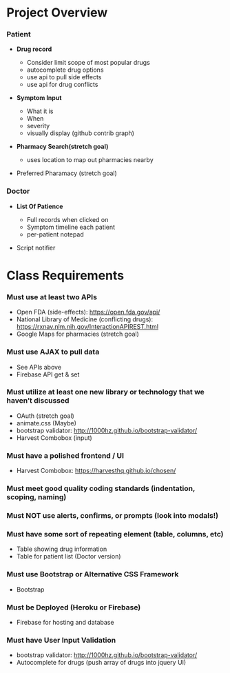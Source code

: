 
# Project Overview

### Patient
* **Drug record**
  - Consider limit scope of most popular drugs
  - autocomplete drug options
  - use api to pull side effects
  - use api for drug conflicts


* **Symptom Input**
  - What it is
  - When
  - severity
  - visually display (github contrib graph)
  
* **Pharmacy Search(stretch goal)**
  - uses location to map out pharmacies nearby
  
* Preferred Pharamacy (stretch goal)

### Doctor

* **List Of Patience**

  - Full records when clicked on
  - Symptom timeline each patient
  - per-patient notepad

* Script notifier

# Class Requirements
### Must use at least two APIs
* Open FDA (side-effects):  https://open.fda.gov/api/
* National Library of Medicine (conflicting drugs): https://rxnav.nlm.nih.gov/InteractionAPIREST.html
* Google Maps for pharmacies (stretch goal)

### Must use AJAX to pull data
* See APIs above
* Firebase API get & set

### Must utilize at least one new library or technology that we haven’t discussed
* OAuth (stretch goal)
* animate.css (Maybe)
* bootstrap validator: http://1000hz.github.io/bootstrap-validator/
* Harvest Combobox (input)


### Must have a polished frontend / UI 
* Harvest Combobox: https://harvesthq.github.io/chosen/

### Must meet good quality coding standards (indentation, scoping, naming)

### Must NOT use alerts, confirms, or prompts (look into modals!)

### Must have some sort of repeating element (table, columns, etc)
* Table showing drug information
* Table for patient list (Doctor version)

### Must use Bootstrap or Alternative CSS Framework
* Bootstrap

### Must be Deployed (Heroku or Firebase)
* Firebase for hosting and database

### Must have User Input Validation 
* bootstrap validator: http://1000hz.github.io/bootstrap-validator/
* Autocomplete for drugs (push array of drugs into jquery UI)
